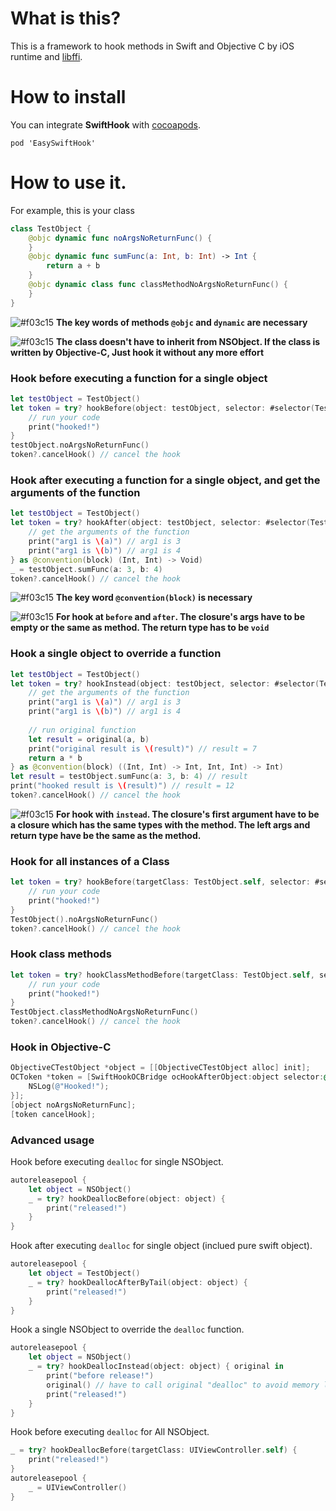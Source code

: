 # What is this?

This is a framework to hook methods in Swift and Objective C by iOS runtime and [libffi](https://github.com/libffi/libffi).

# How to install

You can integrate **SwiftHook** with [cocoapods](https://cocoapods.org/). 

```
pod 'EasySwiftHook'
```

# How to use it.

For example, this is your class

```swift
class TestObject {
    @objc dynamic func noArgsNoReturnFunc() {
    }
    @objc dynamic func sumFunc(a: Int, b: Int) -> Int {
        return a + b
    }
    @objc dynamic class func classMethodNoArgsNoReturnFunc() {
    }
}

```

![#f03c15](https://via.placeholder.com/15/f03c15/000000?text=+) **The key words of methods `@objc` and `dynamic` are necessary**

![#f03c15](https://via.placeholder.com/15/f03c15/000000?text=+) **The class doesn't have to inherit from NSObject. If the class is written by Objective-C, Just hook it without any more effort**

### Hook before executing a function for a single object

```swift
let testObject = TestObject()
let token = try? hookBefore(object: testObject, selector: #selector(TestObject.noArgsNoReturnFunc)) {
    // run your code
    print("hooked!")
}
testObject.noArgsNoReturnFunc()
token?.cancelHook() // cancel the hook
```

### Hook after executing a function for a single object, and get the arguments of the function

```swift
let testObject = TestObject()
let token = try? hookAfter(object: testObject, selector: #selector(TestObject.sumFunc(a:b:)), closure: { a, b in
    // get the arguments of the function
    print("arg1 is \(a)") // arg1 is 3
    print("arg1 is \(b)") // arg1 is 4
} as @convention(block) (Int, Int) -> Void)
_ = testObject.sumFunc(a: 3, b: 4)
token?.cancelHook() // cancel the hook
```
![#f03c15](https://via.placeholder.com/15/f03c15/000000?text=+) **The key word `@convention(block)` is necessary**

![#f03c15](https://via.placeholder.com/15/f03c15/000000?text=+) **For hook at `before` and `after`. The closure's args have to be empty or the same as method. The return type has to be `void`**

### Hook a single object to override a function

```swift
let testObject = TestObject()
let token = try? hookInstead(object: testObject, selector: #selector(TestObject.sumFunc(a:b:)), closure: { original, a, b in
    // get the arguments of the function
    print("arg1 is \(a)") // arg1 is 3
    print("arg1 is \(b)") // arg1 is 4
    
    // run original function
    let result = original(a, b)
    print("original result is \(result)") // result = 7
    return a * b
} as @convention(block) ((Int, Int) -> Int, Int, Int) -> Int)
let result = testObject.sumFunc(a: 3, b: 4) // result
print("hooked result is \(result)") // result = 12
token?.cancelHook() // cancel the hook
```

![#f03c15](https://via.placeholder.com/15/f03c15/000000?text=+) **For hook with `instead`. The closure's first argument have to be a closure which has the same types with the method. The left args and return type have be the same as the method.**

### Hook for all instances of a Class

```swift
let token = try? hookBefore(targetClass: TestObject.self, selector: #selector(TestObject.noArgsNoReturnFunc)) {
    // run your code
    print("hooked!")
}
TestObject().noArgsNoReturnFunc()
token?.cancelHook() // cancel the hook
```

### Hook class methods

```swift
let token = try? hookClassMethodBefore(targetClass: TestObject.self, selector: #selector(TestObject.classMethodNoArgsNoReturnFunc)) {
    // run your code
    print("hooked!")
}
TestObject.classMethodNoArgsNoReturnFunc()
token?.cancelHook() // cancel the hook
```

### Hook in Objective-C

```objective-c
ObjectiveCTestObject *object = [[ObjectiveCTestObject alloc] init];
OCToken *token = [SwiftHookOCBridge ocHookAfterObject:object selector:@selector(noArgsNoReturnFunc) error:NULL closure:^{
    NSLog(@"Hooked!");
}];
[object noArgsNoReturnFunc];
[token cancelHook];
```

### Advanced usage

Hook before executing `dealloc` for single NSObject.

```swift
autoreleasepool {
    let object = NSObject()
    _ = try? hookDeallocBefore(object: object) {
        print("released!")
    }
}
```

Hook after executing `dealloc` for single object (inclued pure swift object).

```swift
autoreleasepool {
    let object = TestObject()
    _ = try? hookDeallocAfterByTail(object: object) {
        print("released!")
    }
}
```

Hook a single NSObject to override the `dealloc` function.

```swift
autoreleasepool {
    let object = NSObject()
    _ = try? hookDeallocInstead(object: object) { original in
        print("before release!")
        original() // have to call original "dealloc" to avoid memory leak!!!
        print("released!")
    }
}
```

Hook before executing `dealloc` for All NSObject.

```swift
_ = try? hookDeallocBefore(targetClass: UIViewController.self) {
    print("released!")
}
autoreleasepool {
    _ = UIViewController()
}
```

